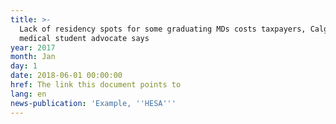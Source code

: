 ```yaml
---
title: >-
  Lack of residency spots for some graduating MDs costs taxpayers, Calgary
  medical student advocate says
year: 2017
month: Jan
day: 1
date: 2018-06-01 00:00:00
href: The link this document points to
lang: en
news-publication: 'Example, ''HESA'''
---
```

